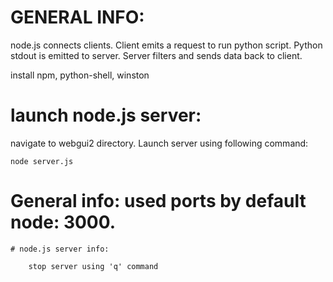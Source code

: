 # GENERAL INFO:

node.js connects clients. Client emits a request to run python script. Python stdout is emitted to server. Server filters and sends data back to client. 

install npm, python-shell, winston

# launch node.js server:

navigate to webgui2 directory. Launch server using following command:

    node server.js


# General info: used ports by default node: 3000.

    # node.js server info:

        stop server using 'q' command
